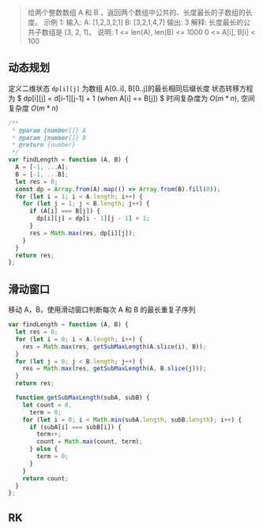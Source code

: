 > 给两个整数数组 A 和 B ，返回两个数组中公共的、长度最长的子数组的长度。
> 示例 1:
> 输入:
> A: [1,2,3,2,1]
> B: [3,2,1,4,7]
> 输出: 3
> 解释:
> 长度最长的公共子数组是 [3, 2, 1]。
> 说明:
> 1 <= len(A), len(B) <= 1000
> 0 <= A[i], B[i] < 100

## 动态规划

定义二维状态 `dp[i][j]` 为数组 A[0..i], B[0..j]的最长相同后缀长度
状态转移方程为
$ dp[i][j] = d[i-1][j-1] + 1 (when A[i] == B[j]) $
时间复杂度为 $O(m * n)$, 空间复杂度 $O(m * n)$

```js
/**
 * @param {number[]} A
 * @param {number[]} B
 * @return {number}
 */
var findLength = function (A, B) {
  A = [-1, ...A];
  B = [-1, ...B];
  let res = 0;
  const dp = Array.from(A).map(() => Array.from(B).fill(0));
  for (let i = 1; i < A.length; i++) {
    for (let j = 1; j < B.length; j++) {
      if (A[i] === B[j]) {
        dp[i][j] = dp[i - 1][j - 1] + 1;
      }
      res = Math.max(res, dp[i][j]);
    }
  }
  return res;
};
```

## 滑动窗口

移动 A，B，使用滑动窗口判断每次 A 和 B 的最长重复子序列

```js
var findLength = function (A, B) {
  let res = 0;
  for (let i = 0; i < A.length; i++) {
    res = Math.max(res, getSubMaxLength(A.slice(i), B));
  }
  for (let j = 0; j < B.length; j++) {
    res = Math.max(res, getSubMaxLength(A, B.slice(j)));
  }
  return res;

  function getSubMaxLength(subA, subB) {
    let count = 0,
      term = 0;
    for (let i = 0; i < Math.min(subA.length, subB.length); i++) {
      if (subA[i] === subB[i]) {
        term++;
        count = Math.max(count, term);
      } else {
        term = 0;
      }
    }
    return count;
  }
};
```

## RK
